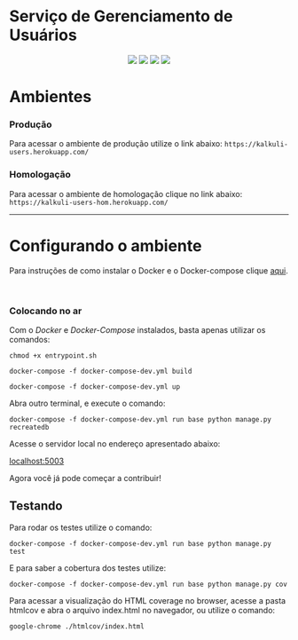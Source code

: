 # Serviço de Gerenciamento de Usuários

<div style="text-align: center"> 

<a href="https://travis-ci.com/Kalkuli/2018.2-Kalkuli_Users"><img src="https://travis-ci.org/Kalkuli/2018.2-Kalkuli_Users.svg?branch=master" /></a>
<a href="https://codeclimate.com/github/Kalkuli/2018.2-Kalkuli_Users/test_coverage"><img src="https://api.codeclimate.com/v1/badges/2962e7551cfa698bdf87/test_coverage" /></a>
<a href="https://codeclimate.com/github/Kalkuli/2018.2-Kalkuli_Users/maintainability"><img src="https://api.codeclimate.com/v1/badges/2962e7551cfa698bdf87/maintainability" /></a>
<a href="https://opensource.org/licenses/GPL-3.0"><img src="https://img.shields.io/badge/license-GPL-%235DA8C1.svg"/></a>

</div> 


# Ambientes

### Produção
Para acessar o ambiente de produção utilize o link abaixo: 
```https://kalkuli-users.herokuapp.com/```
 ### Homologação
Para acessar o ambiente de homologação clique no link abaixo:
```https://kalkuli-users-hom.herokuapp.com/```

***

# Configurando o ambiente
Para instruções de como instalar o Docker e o Docker-compose clique [aqui](https://github.com/Kalkuli/2018.2-Kalkuli_Front-End/blob/master/README.md).


<br>

### Colocando no ar
Com o _Docker_ e _Docker-Compose_ instalados, basta apenas utilizar os comandos:

```
chmod +x entrypoint.sh

docker-compose -f docker-compose-dev.yml build

docker-compose -f docker-compose-dev.yml up
```

Abra outro terminal, e execute o comando:


```
docker-compose -f docker-compose-dev.yml run base python manage.py recreatedb
```

Acesse o servidor local no endereço apresentado abaixo:   

[localhost:5003](http://localhost:5003/)   

Agora você já pode começar a contribuir!


## Testando

Para rodar os testes utilize o comando:

```docker-compose -f docker-compose-dev.yml run base python manage.py test```

E para saber a cobertura dos testes utilize:

```docker-compose -f docker-compose-dev.yml run base python manage.py cov```

Para acessar a visualização do HTML coverage no browser, acesse a pasta htmlcov e abra o arquivo index.html no navegador, ou utilize o comando:

```google-chrome ./htmlcov/index.html```